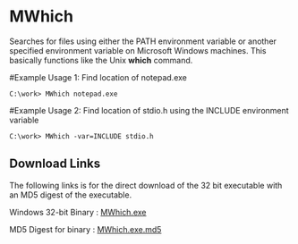 # MWhich
Searches for files using either the PATH environment variable or 
another specified environment variable on Microsoft Windows machines.
This basically functions like the Unix **which** command.

#Example Usage 1:  Find location of notepad.exe

```
C:\work> MWhich notepad.exe
```

#Example Usage 2:  Find location of stdio.h using the INCLUDE environment
variable

```
C:\work> MWhich -var=INCLUDE stdio.h
```



## Download Links 

The following links is for the direct download of the 32 bit executable with
an MD5 digest of the executable.

Windows 32-bit Binary : [MWhich.exe](bin/MWhich.exe)

MD5 Digest for binary : [MWhich.exe.md5](bin/MWhich.exe.md5)

